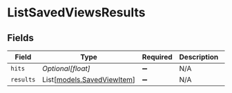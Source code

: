 # ListSavedViewsResults


## Fields

| Field                                                    | Type                                                     | Required                                                 | Description                                              | Example                                                  |
| -------------------------------------------------------- | -------------------------------------------------------- | -------------------------------------------------------- | -------------------------------------------------------- | -------------------------------------------------------- |
| `hits`                                                   | *Optional[float]*                                        | :heavy_minus_sign:                                       | N/A                                                      | 1                                                        |
| `results`                                                | List[[models.SavedViewItem](../models/savedviewitem.md)] | :heavy_minus_sign:                                       | N/A                                                      |                                                          |